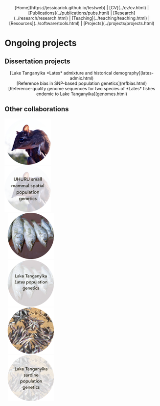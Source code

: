 <center>
[Home](https://jessicarick.github.io/testweb) | [CV](../cv/cv.html) | [Publications](../publications/pubs.html) | [Research](../research/research.html) | [Teaching](../teaching/teaching.html) | [Resources](../software/tools.html) | [Projects](../projects/projects.html)
</center>

# Ongoing projects

## Dissertation projects
<center>
[Lake Tanganyika *Lates* admixture and historical demography](lates-admix.html) <br />
[Reference bias in SNP-based population genetics](refbias.html) <br />
[Reference-quality genome sequences for two species of *Lates* fishes endemic to Lake Tanganyika](genomes.html)
</center>

## Other collaborations
<centering>

<a href="smammals.html">
<div class="box" style="width: 30%; margin-right: 10px">
  <img src="elru.png" alt="ELRU">
  <img class="img-top" src="elru-words.png">
</div>
</a>

<a href="lates-popgen.html">
<div class="box" style="width: 30%;  margin-right: 10px; margin-left: 10px;">
  <img src="lates.png" alt="Lates fishes">
  <img class="img-top" src="lates-words.png">
</div>
</a>

<a href="dagaa-popgen.html">
<div class="box" style="width: 30%;  margin-left: 10px">
  <img src="dagaa.png" alt="Lake Tanganyika sardines">
  <img class="img-top" src="dagaa-words.png">
</div>
</a>


</center>
